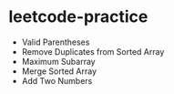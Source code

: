 # leetcode-practice
* Valid Parentheses
* Remove Duplicates from Sorted Array
* Maximum Subarray
* Merge Sorted Array
* Add Two Numbers
